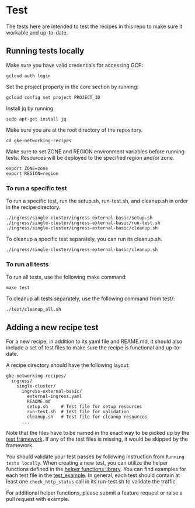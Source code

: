 <!-- 
Copyright 2023 Google LLC

Licensed under the Apache License, Version 2.0 (the "License");
you may not use this file except in compliance with the License.
You may obtain a copy of the License at

    https://www.apache.org/licenses/LICENSE-2.0

Unless required by applicable law or agreed to in writing, software
distributed under the License is distributed on an "AS IS" BASIS,
WITHOUT WARRANTIES OR CONDITIONS OF ANY KIND, either express or implied.
See the License for the specific language governing permissions and
limitations under the License.
-->

# Test

The tests here are intended to test the recipes in this repo to make sure it workable and up-to-date.

## Running tests locally

Make sure you have valid credentials for accessing GCP:

```
gcloud auth login
```

Set the project property in the core section by running:
```
gcloud config set project PROJECT_ID
```

Install jq by running:
```
sudo apt-get install jq
```

Make sure you are at the root directory of the repository.

```
cd gke-networking-recipes
```

Make sure to set ZONE and REGION environment variables before running tests. Resources will be deployed to the specified region and/or zone.
```
export ZONE=zone
export REGION=region
```

### To run a specific test
To run a specific test, run the setup.sh, run-test.sh, and cleanup.sh in order in the recipe directory.

```
./ingress/single-cluster/ingress-external-basic/setup.sh
./ingress/single-cluster/ingress-external-basic/run-test.sh
./ingress/single-cluster/ingress-external-basic/cleanup.sh
```

To cleanup a specific test separately, you can run its cleanup.sh.
```
./ingress/single-cluster/ingress-external-basic/cleanup.sh
```

### To run all tests
To run all tests, use the following make command:
```
make test
```

To cleanup all tests separately, use the following command from test/:
```
./test/cleanup_all.sh
```

## Adding a new recipe test

For a new recipe, in addition to its yaml file and REAME.md, it should also include a set of test files to make sure the recipe is functional and up-to-date.

A recipe directory should have the following layout:
```
gke-networking-recipes/
  ingress/
    single-cluster/
      ingress-external-basic/
        external-ingress.yaml
        README.md
        setup.sh     # Test file for setup resources
        run-test.sh  # Test file for validation
        cleanup.sh   # Test file for cleanup resources
      ...
```

Note that the files have to be named in the exact way to be picked up by the [test framework](recipe_test.go). If any of the test files is missing, it would be skipped by the framework.

You should validate your test passes by following instruction from `Running tests locally`. When creating a new test, you can utilize the helper functions defined in the [helper functions library](./helper.sh). You can find examples for each test file in the [test_example](./test_example/). In general, each test should contain at least one `check_http_status` call in its run-test.sh to validate the traffic.

For additional helper functions, please submit a feature request or raise a pull request with example. 
